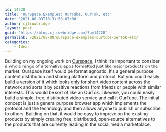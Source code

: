 ```yaml
---
id: 14228
title: 'OurSpace Examples: OurTube, OurTok, etc'
date: '2021-08-09T18:33:58-07:00'
author: cjtrowbridge
layout: post
guid: 'https://blog.cjtrowbridge.com/?p=14228'
permalink: /2021/08/09/ourspace-examples-ourtube-ourtok-etc/
categories:
    - Ideas
---
```


Building on my ongoing work on [Ourspace](https://blog.cjtrowbridge.com/2021/05/12/ourspace-distributed-serverless-anti-hierarchical-social-media/), I think it's important to consider a whole range of alternative apps formatted just like major products on the market. Ourspace itself would be format agnostic. It's a general purpose content distribution and sharing platform and protocol. But you could easily build a version of it which looks only for short video content across the network and sorts it by positive reactions from friends or people with similar interests. This would be sort of like an OurTok. Likewise, you could easily build a simple, free, distributed video service and call it OurTube. The initial concept is just a general purpose browser app which implements the protocol and the technology and then allows anyone to publish or subscribe to others. Building on that, it would be easy to improve on the existing products by simply creating free, distributed, open-source alternatives to the products that are currently leading in the social media marketplace.